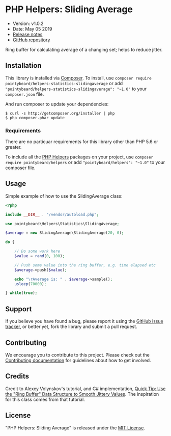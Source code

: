 # PHP Helpers: Sliding Average

-   Version: v1.0.2
-   Date: May 05 2019
-   [Release notes](https://github.com/pointybeard/helpers-statistics-slidingaverage/blob/master/CHANGELOG.md)
-   [GitHub repository](https://github.com/pointybeard/helpers-statistics-slidingaverage)

Ring buffer for calculating average of a changing set; helps to reduce jitter.

## Installation

This library is installed via [Composer](http://getcomposer.org/). To install, use `composer require pointybeard/helpers-statistics-slidingaverage` or add `"pointybeard/helpers-statistics-slidingaverage": "~1.0"` to your `composer.json` file.

And run composer to update your dependencies:

    $ curl -s http://getcomposer.org/installer | php
    $ php composer.phar update

### Requirements

There are no particuar requirements for this library other than PHP 5.6 or greater.

To include all the [PHP Helpers](https://github.com/pointybeard/helpers) packages on your project, use `composer require pointybeard/helpers` or add `"pointybeard/helpers": "~1.0"` to your composer file.

## Usage

Simple example of how to use the SlidingAverage class:

```php
<?php

include __DIR__ . "/vendor/autoload.php";

use pointybeard\Helpers\Statistics\SlidingAverage;

$average = new SlidingAverage\SlidingAverage(20, 0);

do {

    // Do some work here
    $value = rand(0, 100);

    // Push some value into the ring buffer, e.g. time elapsed etc
    $average->push($value);

    echo "\rAverage is: " . $average->sample();
    usleep(70000);

} while(true);
```

## Support

If you believe you have found a bug, please report it using the [GitHub issue tracker](https://github.com/pointybeard/helpers-statistics-slidingaverage/issues),
or better yet, fork the library and submit a pull request.

## Contributing

We encourage you to contribute to this project. Please check out the [Contributing documentation](https://github.com/pointybeard/helpers-statistics-slidingaverage/blob/master/CONTRIBUTING.md) for guidelines about how to get involved.

## Credits

Credit to Alexey Volynskov's tutorial, and C# implementation, [Quick Tip: Use the "Ring Buffer" Data Structure to Smooth Jittery Values](https://gamedevelopment.tutsplus.com/tutorials/quick-tip-use-the-ring-buffer-data-structure-to-smooth-jittery-values--gamedev-14373). The inspiration for this class comes from that tutorial.

## License

"PHP Helpers: Sliding Average" is released under the [MIT License](http://www.opensource.org/licenses/MIT).
